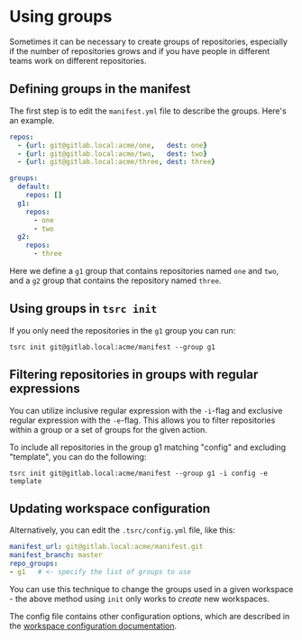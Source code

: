# Using groups

Sometimes it can be necessary to create groups of repositories, especially if the number
of repositories grows and if you have people in different teams work on different repositories.

## Defining groups in the manifest

The first step is to edit the `manifest.yml` file to describe the groups. Here's an
example.

```yaml
repos:
  - {url: git@gitlab.local:acme/one,   dest: one}
  - {url: git@gitlab.local:acme/two,   dest: two}
  - {url: git@gitlab.local:acme/three, dest: three}

groups:
  default:
    repos: []
  g1:
    repos:
      - one
      - two
  g2:
    repos:
      - three
```

Here we define a `g1` group that contains repositories named `one` and `two`,
and a `g2` group that contains the repository named `three`.

## Using groups in `tsrc init`

If you only need the repositories in the `g1` group you can run:

```
tsrc init git@gitlab.local:acme/manifest --group g1
```

## Filtering repositories in groups with regular expressions

You can utilize inclusive regular expression with the `-i`-flag and
exclusive regular expression with the `-e`-flag. This allows you to filter
repositories within a group or a set of groups for the given action.


To include all repositories in the group g1 matching "config" and excluding "template",
you can do the following:

```
tsrc init git@gitlab.local:acme/manifest --group g1 -i config -e template
```


## Updating workspace configuration

Alternatively, you can edit the `.tsrc/config.yml` file, like this:

```yaml
manifest_url: git@gitlab.local:acme/manifest.git
manifest_branch: master
repo_groups:
- g1   # <- specify the list of groups to use
```

You can use this technique to change the groups used in a given workspace -
the above method using `init` only works to *create* new workspaces.

The config file contains other configuration options, which are described
in the [workspace configuration documentation](../ref/workspace-config.md).
